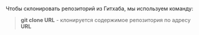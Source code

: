 Чтобы склонировать репозиторий из Гитхаба, мы используем команду:
> **git clone URL** - клонируется содержимое репозитория по адресу **URL**
